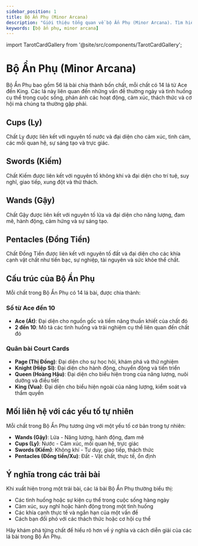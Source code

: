 ```yaml
---
sidebar_position: 1
title: Bộ Ẩn Phụ (Minor Arcana)
description: "Giới thiệu tổng quan về bộ Ẩn Phụ (Minor Arcana). Tìm hiểu 56 lá ẩn phụ gồm 4 chất chính với Tarot Guide Online"
keywords: [bộ ẩn phụ, minor arcana]
---
```


import TarotCardGallery from '@site/src/components/TarotCardGallery';

# Bộ Ẩn Phụ (Minor Arcana)

Bộ Ẩn Phụ bao gồm 56 lá bài chia thành bốn chất, mỗi chất có 14 lá từ Ace đến King. Các lá này liên quan đến những vấn đề thường ngày và tình huống cụ thể trong cuộc sống, phản ánh các hoạt động, cảm xúc, thách thức và cơ hội mà chúng ta thường gặp phải.

## Cups (Ly)

Chất Ly được liên kết với nguyên tố nước và đại diện cho cảm xúc, tình cảm, các mối quan hệ, sự sáng tạo và trực giác. 

<TarotCardGallery category="cups" />

## Swords (Kiếm)

Chất Kiếm được liên kết với nguyên tố không khí và đại diện cho trí tuệ, suy nghĩ, giao tiếp, xung đột và thử thách.

<TarotCardGallery category="swords" />

## Wands (Gậy)

Chất Gậy được liên kết với nguyên tố lửa và đại diện cho năng lượng, đam mê, hành động, cảm hứng và sự sáng tạo.

<TarotCardGallery category="wands" />

## Pentacles (Đồng Tiền)

Chất Đồng Tiền được liên kết với nguyên tố đất và đại diện cho các khía cạnh vật chất như tiền bạc, sự nghiệp, tài nguyên và sức khỏe thể chất.

<TarotCardGallery category="pentacles" />

## Cấu trúc của Bộ Ẩn Phụ

Mỗi chất trong Bộ Ẩn Phụ có 14 lá bài, được chia thành:

### Số từ Ace đến 10

- **Ace (Át)**: Đại diện cho nguồn gốc và tiềm năng thuần khiết của chất đó
- **2 đến 10**: Mô tả các tình huống và trải nghiệm cụ thể liên quan đến chất đó

### Quân bài Court Cards

- **Page (Thị Đồng)**: Đại diện cho sự học hỏi, khám phá và thử nghiệm
- **Knight (Hiệp Sĩ)**: Đại diện cho hành động, chuyển động và tiến triển
- **Queen (Hoàng Hậu)**: Đại diện cho biểu hiện trong của năng lượng, nuôi dưỡng và điều tiết
- **King (Vua)**: Đại diện cho biểu hiện ngoài của năng lượng, kiểm soát và thẩm quyền

## Mối liên hệ với các yếu tố tự nhiên

Mỗi chất trong Bộ Ẩn Phụ tương ứng với một yếu tố cơ bản trong tự nhiên:

- **Wands (Gậy)**: Lửa - Năng lượng, hành động, đam mê
- **Cups (Ly)**: Nước - Cảm xúc, mối quan hệ, trực giác
- **Swords (Kiếm)**: Không khí - Tư duy, giao tiếp, thách thức
- **Pentacles (Đồng tiền/Xu)**: Đất - Vật chất, thực tế, ổn định

## Ý nghĩa trong các trải bài

Khi xuất hiện trong một trải bài, các lá bài Bộ Ẩn Phụ thường biểu thị:

- Các tình huống hoặc sự kiện cụ thể trong cuộc sống hàng ngày
- Cảm xúc, suy nghĩ hoặc hành động trong một tình huống
- Các khía cạnh thực tế và ngắn hạn của một vấn đề
- Cách bạn đối phó với các thách thức hoặc cơ hội cụ thể

Hãy khám phá từng chất để hiểu rõ hơn về ý nghĩa và cách diễn giải của các lá bài trong Bộ Ẩn Phụ.
